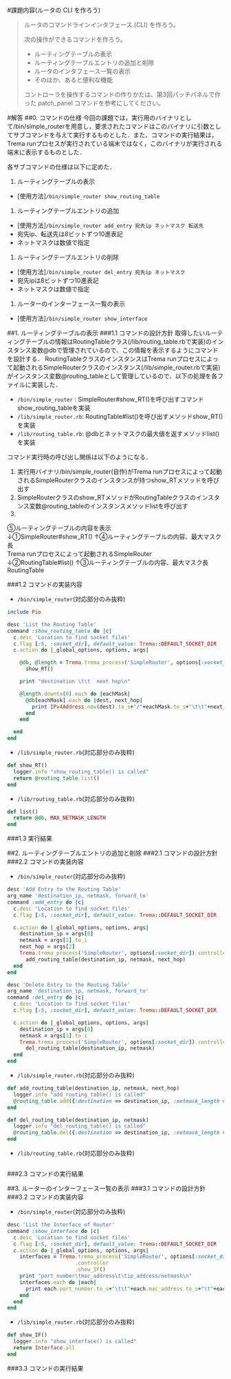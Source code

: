#課題内容(ルータの CLI を作ろう)
>
>ルータのコマンドラインインタフェース (CLI) を作ろう。
>
>次の操作ができるコマンドを作ろう。
>
>* ルーティングテーブルの表示
>* ルーティングテーブルエントリの追加と削除
>* ルータのインタフェース一覧の表示
>* そのほか、あると便利な機能
>
>コントローラを操作するコマンドの作りかたは、第3回パッチパネルで作った patch_panel コマンドを参考にしてください。

#解答
##0. コマンドの仕様
今回の課題では，実行用のバイナリとして/bin/simple_routerを用意し，要求されたコマンドはこのバイナリに引数としてサブコマンドを与えて実行するものとした．また、コマンドの実行結果は，Trema runプロセスが実行されている端末ではなく，このバイナリが実行される端末に表示するものとした．

各サブコマンドの仕様は以下に定めた．

1. ルーティングテーブルの表示
  * [使用方法]`/bin/simple_router show_routing_table`
1. ルーティングテーブルエントリの追加
  * [使用方法]`/bin/simple_router add_entry 宛先ip ネットマスク 転送先`
  * 宛先ip、転送先は8ビットずつ10進表記
  * ネットマスクは数値で指定
1. ルーティングテーブルエントリの削除
  * [使用方法]`/bin/simple_router del_entry 宛先ip ネットマスク`
  * 宛先ipは8ビットずつ10進表記
  * ネットマスクは数値で指定
1. ルーターのインターフェース一覧の表示
  * [使用方法]`/bin/simple_router show_interface`

##1. ルーティングテーブルの表示
###1.1 コマンドの設計方針
取得したいルーティングテーブルの情報はRoutingTableクラス(/lib/routing_table.rbで実装)のインスタンス変数@dbで管理されているので、この情報を表示するようにコマンドを設計する．
RoutingTableクラスのインスタンスはTrema runプロセスによって起動されるSimpleRouterクラスのインスタンス(/lib/simple_router.rbで実装)がインスタンス変数@routing_tableとして管理しているので、以下の処理を各ファイルに実装した．

* `/bin/simple_router`   : SimpleRouter#show_RT()を呼び出すコマンドshow_routing_tableを実装
* `/lib/simple_router.rb`: RoutingTable#list()を呼び出すメソッドshow_RT()を実装
* `/lib/routing_table.rb`: @dbとネットマスクの最大値を返すメソッドlist()を実装

コマンド実行時の呼び出し関係は以下のようになる．
1. 実行用バイナリ/bin/simple_router(自作)がTrema runプロセスによって起動されるSimpleRouterクラスのインスタンスが持つshow_RTメソッドを呼び出す
2. SimpleRouterクラスのshow_RTメソッドがRoutingTableクラスのインスタンス変数@routing_tableのインスタンスメソッドlistを呼び出す
3.


⑤ルーティングテーブルの内容を表示  
↓①SimpleRouter#show_RT()  ↑④ルーティングテーブルの内容、最大マスク長  
Trema runプロセスによって起動されるSimpleRouter  
↓②RoutingTable#list()     ↑③ルーティングテーブルの内容、最大マスク長  
RoutingTable



###1.2 コマンドの実装内容
* `/bin/simple_router`(対応部分のみ抜粋)
```ruby
include Pio

desc 'List the Routing Table'
command :show_routing_table do |c|
  c.desc 'Location to find socket files'
  c.flag [:S, :socket_dir], default_value: Trema::DEFAULT_SOCKET_DIR
  c.action do |_global_options, options, args|

    @db, @length = Trema.trema_process('SimpleRouter', options[:socket_dir]).controller.
      show_RT()

    print "destination \t\t  next hop\n"

    @length.downto(0).each do |eachMask|
      @db[eachMask].each do |dest, next_hop|
        print IPv4Address.new(dest).to_s+"/"+eachMask.to_s+"\t\t"+next_hop.to_s+"\n"
      end
    end

  end
end
```
* `/lib/simple_router.rb`(対応部分のみ抜粋)
```ruby
def show_RT()
  logger.info "show_routing_table() is called"
  return @routing_table.list()
end
```
* `/lib/routing_table.rb`(対応部分のみ抜粋)
```ruby
def list()
  return @db, MAX_NETMASK_LENGTH
end
```
###1.3 実行結果

##2. ルーティングテーブルエントリの追加と削除
###2.1 コマンドの設計方針
###2.2 コマンドの実装内容
* `/bin/simple_router`(対応部分のみ抜粋)
```ruby
desc 'Add Entry to the Routing Table'
arg_name 'destination_ip, netmask, forward_to'
command :add_entry do |c|
  c.desc 'Location to find socket files'
  c.flag [:S, :socket_dir], default_value: Trema::DEFAULT_SOCKET_DIR

  c.action do |_global_options, options, args|
    destination_ip = args[0]
    netmask = args[1].to_i
    next_hop = args[2]
    Trema.trema_process('SimpleRouter', options[:socket_dir]).controller.
      add_routing_table(destination_ip, netmask, next_hop)
  end
end

desc 'Delete Entry to the Routing Table'
arg_name 'destination_ip, netmask, forward_to'
command :del_entry do |c|
  c.desc 'Location to find socket files'
  c.flag [:S, :socket_dir], default_value: Trema::DEFAULT_SOCKET_DIR

  c.action do |_global_options, options, args|
    destination_ip = args[0]
    netmask = args[1].to_i
    Trema.trema_process('SimpleRouter', options[:socket_dir]).controller.
      del_routing_table(destination_ip, netmask)
  end
end
```
* `/lib/simple_router.rb`(対応部分のみ抜粋)
```ruby
def add_routing_table(destination_ip, netmask, next_hop)
  logger.info "add_routing_table() is called"
  @routing_table.add({:destination => destination_ip, :netmask_length => netmask, :next_hop => next_hop})
end

def del_routing_table(destination_ip, netmask)
  logger.info "del_routing_table() is called"
  @routing_table.del({:destination => destination_ip, :netmask_length => netmask})
end
```
* `/lib/routing_table.rb`(対応部分のみ抜粋)
```ruby
```
###2.3 コマンドの実行結果

##3. ルーターのインターフェース一覧の表示
###3.1 コマンドの設計方針
###3.2 コマンドの実装内容
* `/bin/simple_router`(対応部分のみ抜粋)
```ruby
desc 'List the Interface of Router'
command :show_interface do |c|
  c.desc 'Location to find socket files'
  c.flag [:S, :socket_dir], default_value: Trema::DEFAULT_SOCKET_DIR
  c.action do |_global_options, options, args|
    interfaces = Trema.trema_process('SimpleRouter', options[:socket_dir])
                      .controller
                      .show_IF()
    print "port_number\tmac_address\t\tip_address/netmask\n"
    interfaces.each do |each|
      print each.port_number.to_s+"\t\t"+each.mac_address.to_s+"\t"+each.ip_address.to_s+"/"+each.netmask_length.to_s+"\n"
    end
  end
end
```
* `/lib/simple_router.rb`(対応部分のみ抜粋)
```ruby
def show_IF()
  logger.info "show_interface() is called"
  return Interface.all
end
```
###3.3 コマンドの実行結果
